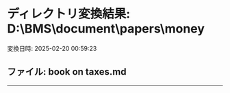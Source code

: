 # ディレクトリ変換結果: D:\BMS\document\papers\money
変換日時: 2025-02-20 00:59:23

## ファイル: book on taxes.md


---

